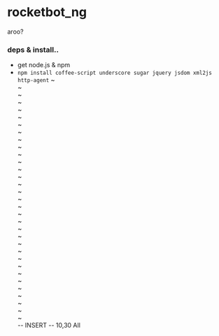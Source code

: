 rocketbot_ng
============

aroo?

### deps & install..

* get node.js & npm
* `npm install coffee-script underscore sugar jquery jsdom xml2js http-agent`
~                                                                           
~                                                                           
~                                                                           
~                                                                           
~                                                                           
~                                                                           
~                                                                           
~                                                                           
~                                                                           
~                                                                           
~                                                                           
~                                                                           
~                                                                           
~                                                                           
~                                                                           
~                                                                           
~                                                                           
~                                                                           
~                                                                           
~                                                                           
~                                                                           
~                                                                           
~                                                                           
~                                                                           
~                                                                           
~                                                                           
~                                                                           
~                                                                           
~                                                                           
~                                                                           
~                                                                           
~                                                                           
~                                                                           
-- INSERT --                                              10,30         All
